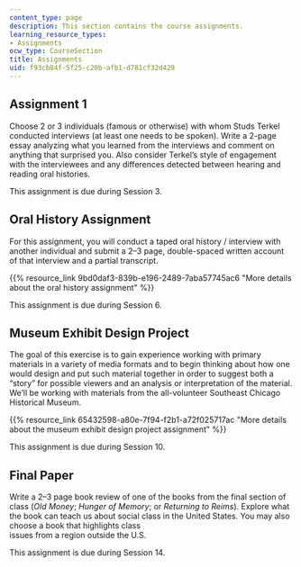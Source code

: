 ```yaml
---
content_type: page
description: This section contains the course assignments.
learning_resource_types:
- Assignments
ocw_type: CourseSection
title: Assignments
uid: f93cb84f-5f25-c20b-afb1-d781cf32d429
---
```


Assignment 1 
-------------

Choose 2 or 3 individuals (famous or otherwise) with whom Studs Terkel conducted interviews (at least one needs to be spoken). Write a 2-page essay analyzing what you learned from the interviews and comment on anything that surprised you. Also consider Terkel’s style of engagement with the interviewees and any differences detected between hearing and reading oral histories.

This assignment is due during Session 3.

Oral History Assignment 
------------------------

For this assignment, you will conduct a taped oral history / interview with another individual and submit a 2–3 page, double-spaced written account of that interview and a partial transcript.

{{% resource_link 9bd0daf3-839b-e196-2489-7aba57745ac6 "More details about the oral history assignment" %}}

This assignment is due during Session 6.

Museum Exhibit Design Project 
------------------------------

The goal of this exercise is to gain experience working with primary materials in a variety of media formats and to begin thinking about how one would design and put such material together in order to suggest both a “story” for possible viewers and an analysis or interpretation of the material. We’ll be working with materials from the all-volunteer Southeast Chicago Historical Museum.

{{% resource_link 65432598-a80e-7f94-f2b1-a72f025717ac "More details about the museum exhibit design project assignment" %}}

This assignment is due during Session 10.

Final Paper
-----------

Write a 2–3 page book review of one of the books from the final section of class (_Old Money_; _Hunger of Memory_; or _Returning to Reims_). Explore what the book can teach us about social class in the United States. You may also choose a book that highlights class  
issues from a region outside the U.S.

This assignment is due during Session 14.